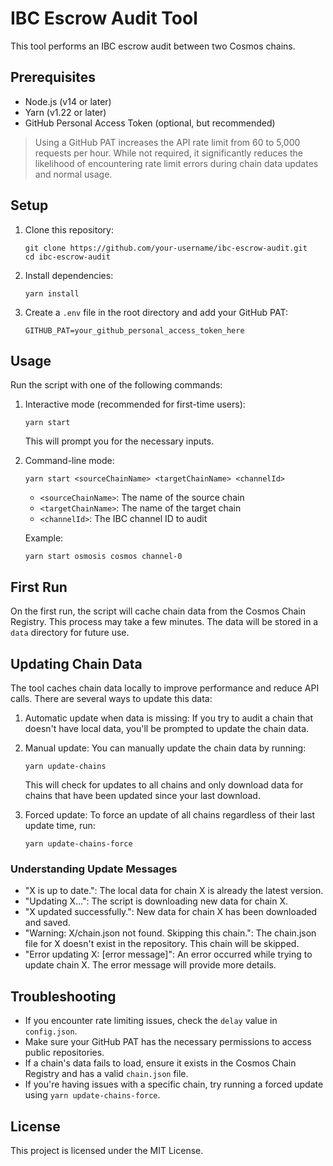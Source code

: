 # IBC Escrow Audit Tool

This tool performs an IBC escrow audit between two Cosmos chains.

## Prerequisites

- Node.js (v14 or later)
- Yarn (v1.22 or later)
- GitHub Personal Access Token (optional, but recommended)

> Using a GitHub PAT increases the API rate limit from 60 to 5,000 requests per hour. While not required, it significantly reduces the likelihood of encountering rate limit errors during chain data updates and normal usage.

## Setup

1. Clone this repository:
   ```
   git clone https://github.com/your-username/ibc-escrow-audit.git
   cd ibc-escrow-audit
   ```

2. Install dependencies:
   ```
   yarn install
   ```

3. Create a `.env` file in the root directory and add your GitHub PAT:
   ```
   GITHUB_PAT=your_github_personal_access_token_here
   ```

## Usage

Run the script with one of the following commands:

1. Interactive mode (recommended for first-time users):
   ```
   yarn start
   ```
   This will prompt you for the necessary inputs.

2. Command-line mode:
   ```
   yarn start <sourceChainName> <targetChainName> <channelId>
   ```
   - `<sourceChainName>`: The name of the source chain
   - `<targetChainName>`: The name of the target chain
   - `<channelId>`: The IBC channel ID to audit

   Example:
   ```
   yarn start osmosis cosmos channel-0
   ```

## First Run

On the first run, the script will cache chain data from the Cosmos Chain Registry. This process may take a few minutes. The data will be stored in a `data` directory for future use.

## Updating Chain Data

The tool caches chain data locally to improve performance and reduce API calls. There are several ways to update this data:

1. Automatic update when data is missing:
   If you try to audit a chain that doesn't have local data, you'll be prompted to update the chain data.

2. Manual update:
   You can manually update the chain data by running:
   ```
   yarn update-chains
   ```
   This will check for updates to all chains and only download data for chains that have been updated since your last download.

3. Forced update:
   To force an update of all chains regardless of their last update time, run:
   ```
   yarn update-chains-force
   ```

### Understanding Update Messages

- "X is up to date.": The local data for chain X is already the latest version.
- "Updating X...": The script is downloading new data for chain X.
- "X updated successfully.": New data for chain X has been downloaded and saved.
- "Warning: X/chain.json not found. Skipping this chain.": The chain.json file for X doesn't exist in the repository. This chain will be skipped.
- "Error updating X: [error message]": An error occurred while trying to update chain X. The error message will provide more details.

## Troubleshooting

- If you encounter rate limiting issues, check the `delay` value in `config.json`.
- Make sure your GitHub PAT has the necessary permissions to access public repositories.
- If a chain's data fails to load, ensure it exists in the Cosmos Chain Registry and has a valid `chain.json` file.
- If you're having issues with a specific chain, try running a forced update using `yarn update-chains-force`.

## License

This project is licensed under the MIT License.